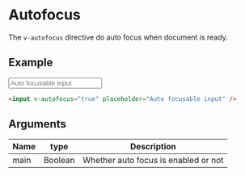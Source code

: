 # Autofocus <badge text="stable" />

The `v-autofocus` directive do auto focus when document is ready.

## Example
<div class="p-3 border rounded-2 my-3 flex">
  <input v-autofocus="true" placeholder="Auto focusable input" />
</div>


```html
<input v-autofocus="true" placeholder="Auto focusable input" />
```

## Arguments
Name     | type       | Description
-------- | -----------| -----
main     | Boolean    | Whether auto focus is enabled or not

